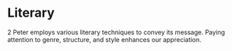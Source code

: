 # Literary

2 Peter employs various literary techniques to convey its message. Paying attention to genre, structure, and style enhances our appreciation.

